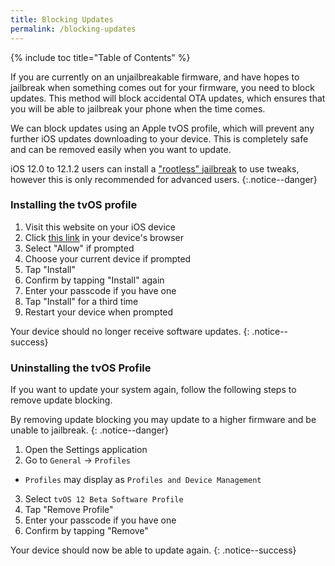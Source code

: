 ```yaml
---
title: Blocking Updates
permalink: /blocking-updates
---
```


{% include toc title="Table of Contents" %}

If you are currently on an unjailbreakable firmware, and have hopes to jailbreak when something comes out for your firmware, you need to block updates. This method will block accidental OTA updates, which ensures that you will be able to jailbreak your phone when the time comes.

We can block updates using an Apple tvOS profile, which will prevent any further iOS updates downloading to your device. This is completely safe and can be removed easily when you want to update.

iOS 12.0 to 12.1.2 users can install a ["rootless" jailbreak](/installing-rootless) to use tweaks, however this is only recommended for advanced users.
{:.notice--danger}

### Installing the tvOS profile

1. Visit this website on your iOS device
2. Click [this link](https://cdn.discordapp.com/attachments/355816969984933890/508301348505387008/tvOS_12_Beta_Profile.mobileconfig) in your device's browser
3. Select "Allow" if prompted
4. Choose your current device if prompted
5. Tap "Install"
6. Confirm by tapping "Install" again
7. Enter your passcode if you have one
8. Tap "Install" for a third time
9. Restart your device when prompted

Your device should no longer receive software updates.
{: .notice--success}

### Uninstalling the tvOS Profile

If you want to update your system again, follow the following steps to remove update blocking.

By removing update blocking you may update to a higher firmware and be unable to jailbreak.
{: .notice--danger}

1. Open the Settings application
2. Go to `General` -> `Profiles`
  - `Profiles` may display as `Profiles and Device Management`
3. Select `tvOS 12 Beta Software Profile`
4. Tap "Remove Profile"
5. Enter your passcode if you have one
6. Confirm by tapping "Remove"

Your device should now be able to update again.
{: .notice--success}
